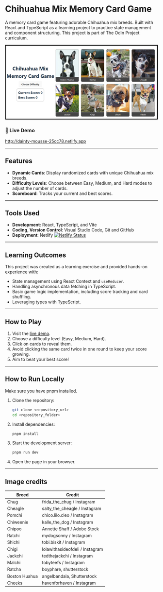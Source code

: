 # Chihuahua Mix Memory Card Game

A memory card game featuring adorable Chihuahua mix breeds.
Built with React and TypeScript as a learning project to practice state management and component structuring.
This project is part of The Odin Project curriculum.

![Screenshot for Memory Card Game App](image.png)

### 🔗 Live Demo

http://dainty-mousse-25cc78.netlify.app

---

## Features

- **Dynamic Cards**: Display randomized cards with unique Chihuahua mix breeds.
- **Difficulty Levels**: Choose between Easy, Medium, and Hard modes to adjust the number of cards.
- **Scoreboard**: Tracks your current and best scores.

---

## Tools Used

- **Development**: React, TypeScript, and Vite
- **Coding, Version Control**: Visual Studio Code, Git and GitHub
- **Deployment**: Netlify [![Netlify Status](https://api.netlify.com/api/v1/badges/2a15bd42-097f-4e1e-828c-cefcf9a90a0b/deploy-status)](https://app.netlify.com/sites/dainty-mousse-25cc78/deploys)

---

## Learning Outcomes

This project was created as a learning exercise and provided hands-on experience with:

- State management using React Context and `useReducer`.
- Handling asynchronous data fetching in TypeScript.
- Basic game logic implementation, including score tracking and card shuffling.
- Leveraging types with TypeScript.

---

## How to Play

1. Visit the [live demo](http://dainty-mousse-25cc78.netlify.app).
2. Choose a difficulty level (Easy, Medium, Hard).
3. Click on cards to reveal them.
4. Avoid clicking the same card twice in one round to keep your score growing.
5. Aim to beat your best score!

---

## How to Run Locally

Make sure you have pnpm installed.

1. Clone the repository:
   ```bash
   git clone <repository_url>
   cd <repository_folder>
   ```
2. Install dependencies:
   ```bash
   pnpm install
   ```
3. Start the development server:

   ```bash
   pnpm run dev
   ```

4. Open the page in your browser.

---

## Image credits

| Breed         | Credit                          |
| ------------- | ------------------------------- |
| Chug          | frida_the_chug / Instagram      |
| Cheagle       | salty_the_cheagle / Instagram   |
| Pomchi        | chico.lilo.cleo / Instagram     |
| Chiweenie     | kalle_the_dog / Instagram       |
| Chipoo        | Annette Shaff / Adobe Stock     |
| Ratchi        | mydogsonny / Instagram          |
| Shichi        | tobi.biskit / Instagram         |
| Chigi         | lolawithasideofdeli / Instagram |
| Jackchi       | tedthejackchi / Instagram       |
| Malchi        | tobyteefs / Instagram           |
| Ratcha        | boyphare, shutterstock          |
| Boston Huahua | angelbandala, Shutterstock      |
| Cheeks        | havenforhaven / Instagram       |
